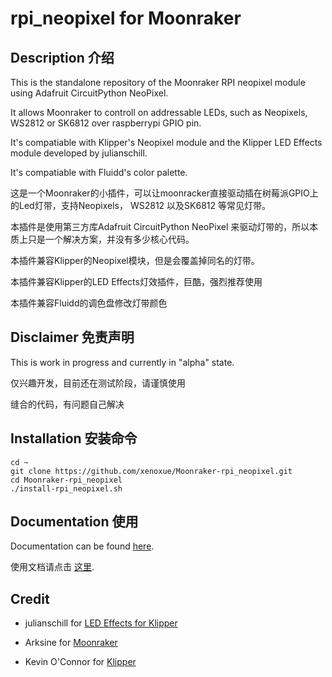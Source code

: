 # rpi_neopixel for Moonraker
## Description 介绍
This is the standalone repository of the Moonraker RPI neopixel module using Adafruit CircuitPython NeoPixel.

It allows Moonraker to controll on addressable LEDs, such as Neopixels, WS2812 or SK6812 over raspberrypi GPIO pin.

It's compatiable with Klipper's Neopixel module and the Klipper LED Effects module developed by julianschill.

It's compatiable with Fluidd's color palette.


这是一个Moonraker的小插件，可以让moonracker直接驱动插在树莓派GPIO上的Led灯带，支持Neopixels， WS2812 以及SK6812 等常见灯带。

本插件是使用第三方库Adafruit CircuitPython NeoPixel 来驱动灯带的，所以本质上只是一个解决方案，并没有多少核心代码。

本插件兼容Klipper的Neopixel模块，但是会覆盖掉同名的灯带。

本插件兼容Klipper的LED Effects灯效插件，巨酷，强烈推荐使用

本插件兼容Fluidd的调色盘修改灯带颜色


## Disclaimer 免责声明

This is work in progress and currently in "alpha" state.

仅兴趣开发，目前还在测试阶段，请谨慎使用

缝合的代码，有问题自己解决

## Installation 安装命令
    cd ~
    git clone https://github.com/xenoxue/Moonraker-rpi_neopixel.git
    cd Moonraker-rpi_neopixel
    ./install-rpi_neopixel.sh

## Documentation 使用
Documentation can be found [here](docs/usage.md).

使用文档请点击 [这里](docs/usage.md).

## Credit

- julianschill for [LED Effects for Klipper](https://github.com/julianschill/klipper-led_effect)

- Arksine for [Moonraker](https://github.com/Arksine/moonraker)

- Kevin O'Connor for [Klipper](https://github.com/KevinOConnor/klipper)

